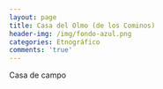 ```yaml
---
layout: page
title: Casa del Olmo (de los Cominos)
header-img: /img/fondo-azul.png
categories: Etnográfico
comments: 'true'
---
```



Casa de campo

<div class="photos">
</div>

